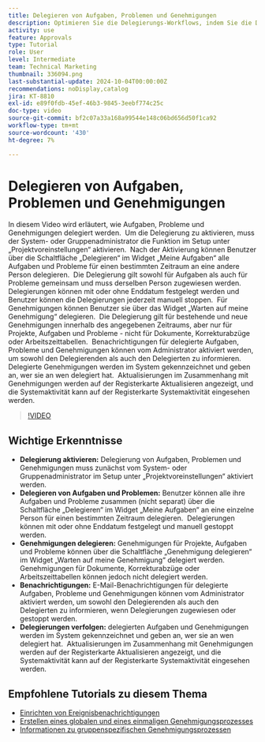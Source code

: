 ```yaml
---
title: Delegieren von Aufgaben, Problemen und Genehmigungen
description: Optimieren Sie die Delegierungs-Workflows, indem Sie die Delegierung von Aufgaben und Genehmigungen im Setup aktivieren, die Schaltflächen „Delegieren“ und „Genehmigung delegieren“ verwenden, E-Mail-Benachrichtigungen für Zuweisungen festlegen und Aktualisierungen und Systemaktivitäten verfolgen, um eine klare Aufsicht zu gewährleisten.
activity: use
feature: Approvals
type: Tutorial
role: User
level: Intermediate
team: Technical Marketing
thumbnail: 336094.png
last-substantial-update: 2024-10-04T00:00:00Z
recommendations: noDisplay,catalog
jira: KT-8810
exl-id: e89f0fdb-45ef-46b3-9845-3eebf774c25c
doc-type: video
source-git-commit: bf2c07a33a168a99544e148c06bd656d50f1ca92
workflow-type: tm+mt
source-wordcount: '430'
ht-degree: 7%

---
```


# Delegieren von Aufgaben, Problemen und Genehmigungen

In diesem Video wird erläutert, wie Aufgaben, Probleme und Genehmigungen delegiert werden. &#x200B; Um die Delegierung zu aktivieren, muss der System- oder Gruppenadministrator die Funktion im Setup unter „Projektvoreinstellungen“ aktivieren. &#x200B; Nach der Aktivierung können Benutzer über die Schaltfläche „Delegieren“ im Widget „Meine Aufgaben“ alle Aufgaben und Probleme für einen bestimmten Zeitraum an eine andere Person delegieren. &#x200B; Die Delegierung gilt sowohl für Aufgaben als auch für Probleme gemeinsam und muss derselben Person zugewiesen werden. &#x200B; Delegierungen können mit oder ohne Enddatum festgelegt werden und Benutzer können die Delegierungen jederzeit manuell stoppen. &#x200B;
Für Genehmigungen können Benutzer sie über das Widget „Warten auf meine Genehmigung“ delegieren. &#x200B; Die Delegierung gilt für bestehende und neue Genehmigungen innerhalb des angegebenen Zeitraums, aber nur für Projekte, Aufgaben und Probleme - nicht für Dokumente, Korrekturabzüge oder Arbeitszeittabellen. &#x200B; Benachrichtigungen für delegierte Aufgaben, Probleme und Genehmigungen können vom Administrator aktiviert werden, um sowohl den Delegierenden als auch den Delegierten zu informieren. &#x200B;
Delegierte Genehmigungen werden im System gekennzeichnet und geben an, wer sie an wen delegiert hat. &#x200B; Aktualisierungen im Zusammenhang mit Genehmigungen werden auf der Registerkarte Aktualisieren angezeigt, und die Systemaktivität kann auf der Registerkarte Systemaktivität eingesehen werden. &#x200B;


>[!VIDEO](https://video.tv.adobe.com/v/336094/?quality=12&learn=on&enablevpops)

## Wichtige Erkenntnisse

* **Delegierung aktivieren:** Delegierung von Aufgaben, Problemen und Genehmigungen muss zunächst vom System- oder Gruppenadministrator im Setup unter „Projektvoreinstellungen“ aktiviert werden.
* **Delegieren von Aufgaben und Problemen:** Benutzer können alle ihre Aufgaben und Probleme zusammen (nicht separat) über die Schaltfläche „Delegieren“ im Widget „Meine Aufgaben“ an eine einzelne Person für einen bestimmten Zeitraum delegieren. &#x200B; Delegierungen können mit oder ohne Enddatum festgelegt und manuell gestoppt werden.
* **Genehmigungen delegieren:** Genehmigungen für Projekte, Aufgaben und Probleme können über die Schaltfläche „Genehmigung delegieren“ im Widget „Warten auf meine Genehmigung“ delegiert werden. &#x200B; Genehmigungen für Dokumente, Korrekturabzüge oder Arbeitszeittabellen können jedoch nicht delegiert werden.
* **Benachrichtigungen:** E-Mail-Benachrichtigungen für delegierte Aufgaben, Probleme und Genehmigungen können vom Administrator aktiviert werden, um sowohl den Delegierenden als auch den Delegierten zu informieren, wenn Delegierungen zugewiesen oder gestoppt werden.
* **Delegierungen verfolgen:** delegierten Aufgaben und Genehmigungen werden im System gekennzeichnet und geben an, wer sie an wen delegiert hat. &#x200B; Aktualisierungen im Zusammenhang mit Genehmigungen werden auf der Registerkarte Aktualisieren angezeigt, und die Systemaktivität kann auf der Registerkarte Systemaktivität eingesehen werden.


## Empfohlene Tutorials zu diesem Thema

* [Einrichten von Ereignisbenachrichtigungen](/help/administration-and-setup/email-and-in-app-notifications/admin-set-up-event-notifications.md)
* [Erstellen eines globalen und eines einmaligen Genehmigungsprozesses](/help/manage-work/approval-processes-and-milestone-paths/create-a-single-use-approval-process.md)
* [Informationen zu gruppenspezifischen Genehmigungsprozessen](/help/administration-and-setup/approval-processes-and-milestone-paths/group-specific-approval-processes.md)


